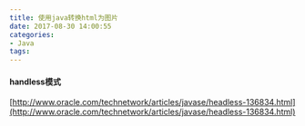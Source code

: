 ```yaml
---
title: 使用java转换html为图片
date: 2017-08-30 14:00:55
categories: 
- Java
tags:
---
```


#### handless模式

[http://www.oracle.com/technetwork/articles/javase/headless-136834.html](http://www.oracle.com/technetwork/articles/javase/headless-136834.html)